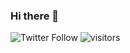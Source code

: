### Hi there 👋

<!--
**chakrakan/chakrakan** is a ✨ _special_ ✨ repository because its `README.md` (this file) appears on your GitHub profile.

Here are some ideas to get you started:

- 🔭 I’m currently working on ...
- 🌱 I’m currently learning ...
- 👯 I’m looking to collaborate on ...
- 🤔 I’m looking for help with ...
- 💬 Ask me about ...
- 📫 How to reach me: ...
- 😄 Pronouns: ...
- ⚡ Fun fact: ...
-->

 ![Twitter Follow](https://img.shields.io/twitter/follow/chakra_kan?style=social) ![visitors](https://visitor-badge.glitch.me/badge?page_id=chakrakan.chakrakan)
